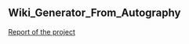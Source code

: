 ## Wiki_Generator_From_Autography

[Report of the project](https://docs.google.com/document/d/1LsfFD97ue79Hdtg_vz11qoGyXRWgmcHFx1ILX1Y_Tfo/edit?usp=sharing)